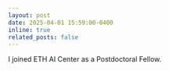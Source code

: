 ```yaml
---
layout: post
date: 2025-04-01 15:59:00-0400
inline: true
related_posts: false
---
```


I joined ETH AI Center as a Postdoctoral Fellow.
